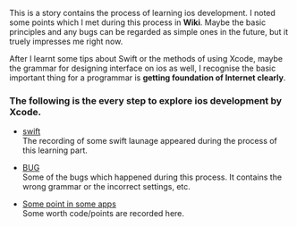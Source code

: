 This is a story contains the process of learning ios development. 
I noted some points which I met during this process in **Wiki**. 
Maybe the basic principles and any bugs can be regarded as simple ones in the future, but it truely impresses me right now. 

After I learnt some tips about Swift or the methods of using Xcode, maybe the grammar for designing interface on ios as well, I recognise the basic important thing for a programmar is **getting foundation of Internet clearly**.   

### The following is the every step to explore ios development by Xcode.  

* [swift](https://github.com/iii17-grace/ios_Swift/wiki/swift)   
  The recording of some swift launage appeared during the process of this learning part.     

* [BUG](https://github.com/iii17-grace/ios_Swift/wiki/BUG)    
  Some of the bugs which happened during this process. It contains the wrong grammar or the incorrect settings, etc.        

* [Some point in some apps](https://github.com/iii17-grace/ios_Swift/wiki)   
  Some worth code/points are recorded here.


  





 








